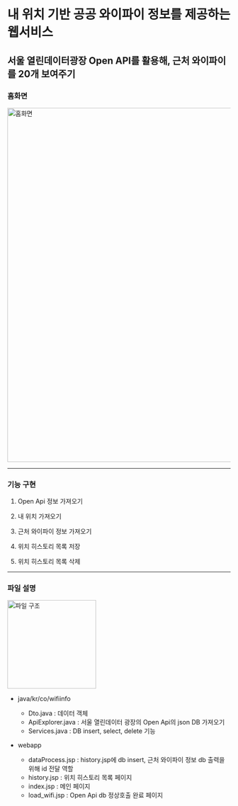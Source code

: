 # 내 위치 기반 공공 와이파이 정보를 제공하는 웹서비스
## 서울 열린데이터광장 Open API를 활용해, 근처 와이파이를 20개 보여주기

### 홈화면
<img width="800" alt="홈화면" src="https://user-images.githubusercontent.com/111031449/230828745-f224335e-8b62-4f99-afde-15ecfaa5b1d0.png">

*****
### 기능 구현
1. Open Api 정보 가져오기

2. 내 위치 가져오기

3. 근처 와이파이 정보 가져오기

4. 위치 히스토리 목록 저장

5. 위치 히스토리 목록 삭제

*****
### 파일 설명
<img width="200" alt="파일 구조" src="https://user-images.githubusercontent.com/111031449/230829987-3a47c747-c0b5-4db6-8619-79fb7052b05b.png">

 + java/kr/co/wifiinfo 
   + Dto.java : 데이터 객체
   + ApiExplorer.java : 서울 열린데이터 광장의 Open Api의 json DB 가져오기
   + Services.java : DB insert, select, delete 기능

 + webapp
   + dataProcess.jsp : history.jsp에 db insert, 근처 와이파이 정보 db 출력을 위해 id 전달 역할
   + history.jsp : 위치 히스토리 목록 페이지 
   + index.jsp : 메인 페이지
   + load_wifi.jsp : Open Api db 정상호출 완료 페이지
